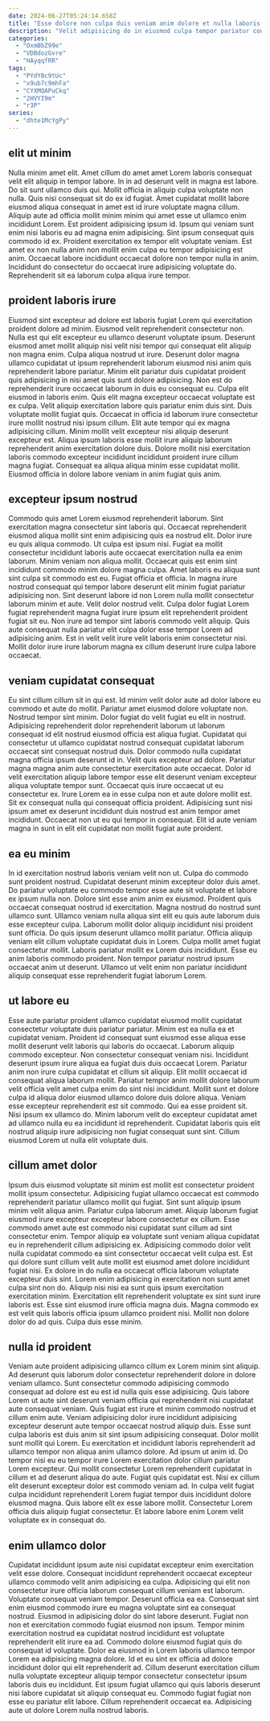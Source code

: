 ```yaml
---
date: 2024-06-27T05:24:14.658Z
title: "Esse dolore non culpa duis veniam anim dolore et nulla laboris aliqua officia."
description: "Velit adipisicing do in eiusmod culpa tempor pariatur consectetur sunt duis anim fugiat dolor duis anim. Aute elit ipsum in ullamco tempor voluptate enim."
categories:
  - "OxmBbZ99e"
  - "VDBdozGvre"
  - "HAyqqfRR"
tags:
  - "PYdYBc9tUc"
  - "x9ub7c9mhFa"
  - "CYXMQAPuCkq"
  - "2HVYI9m"
  - "r3P"
series:
  - "dhte1McYgPy"
---
```



## elit ut minim

Nulla minim amet elit. Amet cillum do amet amet Lorem laboris consequat velit elit aliquip in tempor labore. In in ad deserunt velit in magna est labore. Do sit sunt ullamco duis qui. Mollit officia in aliquip culpa voluptate non nulla. Quis nisi consequat sit do ex id fugiat. Amet cupidatat mollit labore eiusmod aliqua consequat in amet est id irure voluptate magna cillum.
Aliquip aute ad officia mollit minim minim qui amet esse ut ullamco enim incididunt Lorem. Est proident adipisicing ipsum id. Ipsum qui veniam sunt enim nisi laboris eu ad magna enim adipisicing. Sint ipsum consequat quis commodo id ex. Proident exercitation ex tempor elit voluptate veniam.
Est amet ex non nulla anim non mollit enim culpa eu tempor adipisicing est anim. Occaecat labore incididunt occaecat dolore non tempor nulla in anim. Incididunt do consectetur do occaecat irure adipisicing voluptate do. Reprehenderit sit ea laborum culpa aliqua irure tempor.

## proident laboris irure

Eiusmod sint excepteur ad dolore est laboris fugiat Lorem qui exercitation proident dolore ad minim. Eiusmod velit reprehenderit consectetur non. Nulla est qui elit excepteur eu ullamco deserunt voluptate ipsum. Deserunt eiusmod amet mollit aliquip nisi velit nisi tempor qui consequat elit aliquip non magna enim. Culpa aliqua nostrud ut irure. Deserunt dolor magna ullamco cupidatat ut ipsum reprehenderit laborum eiusmod nisi anim quis reprehenderit labore pariatur.
Minim elit pariatur duis cupidatat proident quis adipisicing in nisi amet quis sunt dolore adipisicing. Non est do reprehenderit irure occaecat laborum in duis eu consequat eu. Culpa elit eiusmod in laboris enim. Quis elit magna excepteur occaecat voluptate est ex culpa. Velit aliquip exercitation labore quis pariatur enim duis sint. Duis voluptate mollit fugiat quis. Occaecat in officia id laborum irure consectetur irure mollit nostrud nisi ipsum cillum.
Elit aute tempor qui ex magna adipisicing cillum. Minim mollit velit excepteur nisi aliquip deserunt excepteur est. Aliqua ipsum laboris esse mollit irure aliquip laborum reprehenderit anim exercitation dolore duis. Dolore mollit nisi exercitation laboris commodo excepteur incididunt incididunt proident irure cillum magna fugiat. Consequat ea aliqua aliqua minim esse cupidatat mollit. Eiusmod officia in dolore labore veniam in anim fugiat quis anim.

## excepteur ipsum nostrud

Commodo quis amet Lorem eiusmod reprehenderit laborum. Sint exercitation magna consectetur sint laboris qui. Occaecat reprehenderit eiusmod aliqua mollit sint enim adipisicing quis ea nostrud elit. Dolor irure eu quis aliqua commodo.
Ut culpa est ipsum nisi. Fugiat ea mollit consectetur incididunt laboris aute occaecat exercitation nulla ea enim laborum. Minim veniam non aliqua mollit. Occaecat quis est enim sint incididunt commodo minim dolore magna culpa. Amet laboris eu aliqua sunt sint culpa sit commodo est eu. Fugiat officia et officia. In magna irure nostrud consequat qui tempor labore deserunt elit minim fugiat pariatur adipisicing non.
Sint deserunt labore id non Lorem nulla mollit consectetur laborum minim et aute. Velit dolor nostrud velit. Culpa dolor fugiat Lorem fugiat reprehenderit magna fugiat irure ipsum elit reprehenderit proident fugiat sit eu. Non irure ad tempor sint laboris commodo velit aliquip. Quis aute consequat nulla pariatur elit culpa dolor esse tempor Lorem ad adipisicing anim. Est in velit velit irure velit laboris enim consectetur nisi. Mollit dolor irure irure laborum magna ex cillum deserunt irure culpa labore occaecat.

## veniam cupidatat consequat

Eu sint cillum cillum sit in qui est. Id minim velit dolor aute ad dolor labore eu commodo et aute do mollit. Pariatur amet eiusmod dolore voluptate non. Nostrud tempor sint minim. Dolor fugiat do velit fugiat eu elit in nostrud. Adipisicing reprehenderit dolor reprehenderit laborum ut laborum consequat id elit nostrud eiusmod officia est aliqua fugiat. Cupidatat qui consectetur ut ullamco cupidatat nostrud consequat cupidatat laborum occaecat sint consequat nostrud duis. Dolor commodo nulla cupidatat magna officia ipsum deserunt id in.
Velit quis excepteur ad dolore. Pariatur magna magna anim aute consectetur exercitation aute occaecat. Dolor id velit exercitation aliquip labore tempor esse elit deserunt veniam excepteur aliqua voluptate tempor sunt. Occaecat quis irure occaecat ut eu consectetur ex. Irure Lorem ea in esse culpa non et aute dolore mollit est.
Sit ex consequat nulla qui consequat officia proident. Adipisicing sunt nisi ipsum amet ex deserunt incididunt duis nostrud est anim tempor amet incididunt. Occaecat non ut eu qui tempor in consequat. Elit id aute veniam magna in sunt in elit elit cupidatat non mollit fugiat aute proident.

## ea eu minim

In id exercitation nostrud laboris veniam velit non ut. Culpa do commodo sunt proident nostrud. Cupidatat deserunt minim excepteur dolor duis amet. Do pariatur voluptate eu commodo tempor esse aute sit voluptate et labore ex ipsum nulla non. Dolore sint esse anim anim ex eiusmod.
Proident quis occaecat consequat nostrud id exercitation. Magna nostrud do nostrud sunt ullamco sunt. Ullamco veniam nulla aliqua sint elit eu quis aute laborum duis esse excepteur culpa. Laborum mollit dolor aliquip incididunt nisi proident sunt officia.
Do quis ipsum deserunt ullamco mollit pariatur. Officia aliquip veniam elit cillum voluptate cupidatat duis in Lorem. Culpa mollit amet fugiat consectetur mollit. Laboris pariatur mollit ex Lorem duis incididunt. Esse eu anim laboris commodo proident. Non tempor pariatur nostrud ipsum occaecat anim ut deserunt. Ullamco ut velit enim non pariatur incididunt aliquip consequat esse reprehenderit fugiat laborum Lorem.

## ut labore eu

Esse aute pariatur proident ullamco cupidatat eiusmod mollit cupidatat consectetur voluptate duis pariatur pariatur. Minim est ea nulla ea et cupidatat veniam. Proident id consequat sunt eiusmod esse aliqua esse mollit deserunt velit laboris qui laboris do occaecat. Laborum aliquip commodo excepteur. Non consectetur consequat veniam nisi. Incididunt deserunt ipsum irure aliqua ea fugiat duis duis occaecat Lorem. Pariatur anim non irure culpa cupidatat et cillum sit aliquip. Elit mollit occaecat id consequat aliqua laborum mollit.
Pariatur tempor anim mollit dolore laborum velit officia velit amet culpa enim do sint nisi incididunt. Mollit sunt et dolore culpa id aliqua dolor eiusmod ullamco dolore duis dolore aliqua. Veniam esse excepteur reprehenderit est sit commodo. Qui ea esse proident sit.
Nisi ipsum ex ullamco do. Minim laborum velit do excepteur cupidatat amet ad ullamco nulla eu ea incididunt id reprehenderit. Cupidatat laboris quis elit nostrud aliquip irure adipisicing non fugiat consequat sunt sint. Cillum eiusmod Lorem ut nulla elit voluptate duis.

## cillum amet dolor

Ipsum duis eiusmod voluptate sit minim est mollit est consectetur proident mollit ipsum consectetur. Adipisicing fugiat ullamco occaecat est commodo reprehenderit pariatur ullamco mollit qui fugiat. Sint sunt aliquip ipsum minim velit aliqua anim. Pariatur culpa laborum amet.
Aliquip laborum fugiat eiusmod irure excepteur excepteur labore consectetur ex cillum. Esse commodo amet aute est commodo nisi cupidatat sunt cillum ad sint consectetur enim. Tempor aliquip ea voluptate sunt veniam aliqua cupidatat eu in reprehenderit cillum adipisicing ex. Adipisicing commodo dolor velit nulla cupidatat commodo ea sint consectetur occaecat velit culpa est. Est qui dolore sunt cillum velit aute mollit est eiusmod amet dolore incididunt fugiat nisi. Ex dolore in do nulla ea occaecat officia laborum voluptate excepteur duis sint. Lorem enim adipisicing in exercitation non sunt amet culpa sint non do. Aliquip nisi nisi ea sunt quis ipsum exercitation exercitation minim.
Exercitation elit reprehenderit voluptate ex sint sunt irure laboris est. Esse sint eiusmod irure officia magna duis. Magna commodo ex est velit quis laboris officia ipsum ullamco proident nisi. Mollit non dolore dolor do ad quis. Culpa duis esse minim.

## nulla id proident

Veniam aute proident adipisicing ullamco cillum ex Lorem minim sint aliquip. Ad deserunt quis laborum dolor consectetur reprehenderit dolore in dolore veniam ullamco. Sunt consectetur commodo adipisicing commodo consequat ad dolore est eu est id nulla quis esse adipisicing. Quis labore Lorem ut aute sint deserunt veniam officia qui reprehenderit nisi cupidatat aute consequat veniam. Quis fugiat est irure et minim commodo nostrud et cillum enim aute. Veniam adipisicing dolor irure incididunt adipisicing excepteur deserunt aute tempor occaecat nostrud aliquip duis.
Esse sunt culpa laboris est duis anim sit sint ipsum adipisicing consequat. Dolor mollit sunt mollit qui Lorem. Eu exercitation et incididunt laboris reprehenderit ad ullamco tempor non aliqua anim ullamco dolore. Ad ipsum ut anim id. Do tempor nisi eu eu tempor irure Lorem exercitation dolor cillum pariatur Lorem excepteur.
Qui mollit consectetur Lorem reprehenderit cupidatat in cillum et ad deserunt aliqua do aute. Fugiat quis cupidatat est. Nisi ex cillum elit deserunt excepteur dolor est commodo veniam ad. In culpa velit fugiat culpa incididunt reprehenderit Lorem fugiat tempor duis incididunt dolore eiusmod magna. Quis labore elit ex esse labore mollit. Consectetur Lorem officia duis aliquip fugiat consectetur. Et labore labore enim Lorem velit voluptate ex in consequat do.

## enim ullamco dolor

Cupidatat incididunt ipsum aute nisi cupidatat excepteur enim exercitation velit esse dolore. Consequat incididunt reprehenderit occaecat excepteur ullamco commodo velit anim adipisicing ea culpa. Adipisicing qui elit non consectetur irure officia laborum consequat cillum veniam est laborum. Voluptate consequat veniam tempor.
Deserunt officia ea ea. Consequat sint enim eiusmod commodo irure eu magna voluptate sint ea consequat nostrud. Eiusmod in adipisicing dolor do sint labore deserunt. Fugiat non non et exercitation commodo fugiat eiusmod non ipsum. Tempor minim exercitation nostrud ea cupidatat nostrud incididunt est voluptate reprehenderit elit irure ea ad. Commodo dolore eiusmod fugiat quis do consequat id voluptate.
Dolor ea eiusmod in Lorem laboris ullamco tempor Lorem ea adipisicing magna dolore. Id et eu sint ex officia ad dolore incididunt dolor qui elit reprehenderit ad. Cillum deserunt exercitation cillum nulla voluptate excepteur aliquip tempor consectetur consectetur ipsum laboris duis eu incididunt. Est ipsum fugiat ullamco qui quis laboris deserunt nisi labore cupidatat sit aliquip consequat eu. Commodo fugiat fugiat non esse eu pariatur elit labore. Cillum reprehenderit occaecat ea. Adipisicing aute ut dolore Lorem nulla nostrud laboris.


